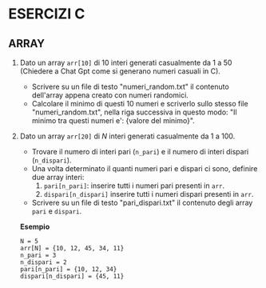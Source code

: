 # ESERCIZI C

## ARRAY

1. Dato un array `arr[10]` di $10$ interi generati casualmente da $1$ a $50$ (Chiedere a Chat Gpt come si generano numeri casuali in C). 
    - Scrivere su un file di testo "numeri_random.txt" il contenuto dell'array appena creato con numeri randomici.
    - Calcolare il minimo di questi 10 numeri e scriverlo sullo stesso file "numeri_random.txt", nella riga successiva in questo modo: "Il minimo tra questi numeri e': {valore del minimo}".

2. Dato un array `arr[20]` di $N$ interi generati casualmente da $1$ a $100$.
    - Trovare il numero di interi pari (`n_pari`) e il numero di interi dispari (`n_dispari`). 
    - Una volta determinato il quanti numeri pari e dispari ci sono, definire due array interi:
        1. `pari[n_pari]`: inserire tutti i numeri pari presenti in `arr`.
        2. `dispari[n_dispari]` inserire tutti i numeri dispari presenti in `arr`.
    - Scrivere su un file di testo "pari_dispari.txt" il contenuto degli array `pari` e `dispari`.
  
    **Esempio**

    ```
    N = 5
    arr[N] = {10, 12, 45, 34, 11}
    n_pari = 3
    n_dispari = 2
    pari[n_pari] = {10, 12, 34}
    dispari[n_dispari] = {45, 11}
    ```
 
